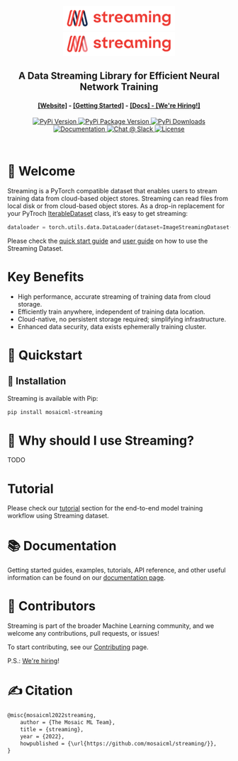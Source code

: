 <br />
<p align="center">
    <a href="https://github.com/mosaicml/streaming#gh-light-mode-only" class="only-light">
      <img src="./docs/source/_static/logo-light-mode.png" width="50%"/>
    </a>
    <!-- SETUPTOOLS_LONG_DESCRIPTION_HIDE_BEGIN -->
    <a href="https://github.com/mosaicml/streaming#gh-dark-mode-only" class="only-dark">
      <img src="docs/source/_static/logo-dark-mode.png" width="50%"/>
    </a>
    <!-- SETUPTOOLS_LONG_DESCRIPTION_HIDE_END -->
</p>

<h2><p align="center">A Data Streaming Library for Efficient Neural Network Training</p></h2>

<h4><p align='center'>
<a href="https://www.mosaicml.com">[Website]</a>
- <a href="https://docs.mosaicml.com/projects/streaming/en/latest/getting_started/user_guide.html">[Getting Started]</a>
- <a href="https://docs.mosaicml.com/projects/streaming/">[Docs]
- <a href="https://www.mosaicml.com/team">[We're Hiring!]</a>
</p></h4>

<p align="center">
    <a href="https://pypi.org/project/mosaicml-streaming/">
        <img alt="PyPi Version" src="https://img.shields.io/pypi/pyversions/mosaicml-streaming">
    </a>
    <a href="https://pypi.org/project/mosaicml-streaming/">
        <img alt="PyPi Package Version" src="https://img.shields.io/pypi/v/mosaicml-streaming">
    </a>
    <a href="https://pypi.org/project/mosaicml-streaming/">
        <img alt="PyPi Downloads" src="https://img.shields.io/pypi/dm/mosaicml-streaming">
    </a>
    <a href="https://docs.mosaicml.com/projects/streaming">
        <img alt="Documentation" src="https://readthedocs.org/projects/streaming/badge/?version=stable">
    </a>
    <a href="https://join.slack.com/t/mosaicml-community/shared_invite/zt-w0tiddn9-WGTlRpfjcO9J5jyrMub1dg">
        <img alt="Chat @ Slack" src="https://img.shields.io/badge/slack-chat-2eb67d.svg?logo=slack">
    </a>
    <a href="https://github.com/mosaicml/streaming/blob/main/LICENSE">
        <img alt="License" src="https://img.shields.io/badge/License-Apache%202.0-green.svg?logo=slack">
    </a>
</p>
<br />

# 👋 Welcome
Streaming is a PyTorch compatible dataset that enables users to stream training data from cloud-based object stores. Streaming can read files from local disk or from cloud-based object stores. As a drop-in replacement for your PyTroch [IterableDataset](https://pytorch.org/docs/stable/data.html#torch.utils.data.IterableDataset) class, it’s easy to get streaming:

```python
dataloader = torch.utils.data.DataLoader(dataset=ImageStreamingDataset(remote=s3://...))
```

Please check the [quick start guide](https://docs.mosaicml.com/projects/streaming/en/latest/getting_started/quick_start.html) and [user guide](https://docs.mosaicml.com/projects/streaming/en/latest/getting_started/user_guide.html) on how to use the Streaming Dataset.

# Key Benefits

- High performance, accurate streaming of training data from cloud storage.
- Efficiently train anywhere, independent of training data location.
- Cloud-native, no persistent storage required; simplifying infrastructure.
- Enhanced data security, data exists ephemerally training cluster.


# 🚀 Quickstart

## 💾 Installation
Streaming is available with Pip:

<!--pytest.mark.skip-->
```bash
pip install mosaicml-streaming
```

# 🤔 Why should I use Streaming?
TODO

# Tutorial
Please check our [tutorial](https://docs.mosaicml.com/projects/streaming/) section for the end-to-end model training workflow using Streaming dataset.

# 📚 Documentation
Getting started guides, examples, tutorials, API reference, and other useful information can be found on our [documentation page](https://docs.mosaicml.com/projects/streaming).

# 💫 Contributors
Streaming is part of the broader Machine Learning community, and we welcome any contributions, pull requests, or issues!

To start contributing, see our [Contributing](https://github.com/mosaicml/streaming/blob/dev/CONTRIBUTING.md) page.

P.S.: [We're hiring](https://mosaicml.com/jobs)!

# ✍️ Citation
```
@misc{mosaicml2022streaming,
    author = {The Mosaic ML Team},
    title = {streaming},
    year = {2022},
    howpublished = {\url{https://github.com/mosaicml/streaming/}},
}
```
